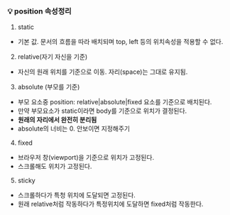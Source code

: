 ### 💡 position 속성정리
1. static

- 기본 값. 문서의 흐름을 따라 배치되며 top, left 등의 위치속성을 적용할 수 없다.

2. relative(자기 자신을 기준)

- 자신의 원래 위치를 기준으로 이동. 자리(space)는 그대로 유지됨.

3. absolute (부모를 기준)

- 부모 요소중 position: relative|absolute|fixed 요소를 기준으로 배치된다.
- 만약 부모요소가 static이라면 body를 기준으로 위치가 결정된다.
- **원래의 자리에서 완전히 분리됨**
- absolute의 너비는 0. 안보이면 지정해주기

4. fixed

- 브라우저 창(viewport)을 기준으로 위치가 고정된다.
- 스크롤해도 위치가 고정된다.

5. sticky

- 스크롤하다가 특청 위치에 도달되면 고정된다.
- 원래 relative처럼 작동하다가 특정위치에 도달하면 fixed처럼 작동한다.